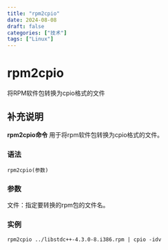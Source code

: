 ```yaml
---
title: "rpm2cpio"
date: 2024-08-08
draft: false
categories: ["技术"]
tags: ["Linux"]
---
```

rpm2cpio
===

将RPM软件包转换为cpio格式的文件

## 补充说明

**rpm2cpio命令** 用于将rpm软件包转换为cpio格式的文件。

###  语法

```shell
rpm2cpio(参数)
```

###  参数

文件：指定要转换的rpm包的文件名。

###  实例

```shell
rpm2cpio ../libstdc++-4.3.0-8.i386.rpm | cpio -idv
```



